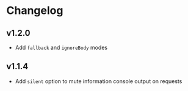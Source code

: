 # Changelog

## v1.2.0
- Add `fallback` and `ignoreBody` modes

## v1.1.4
- Add `silent` option to mute information console output on requests